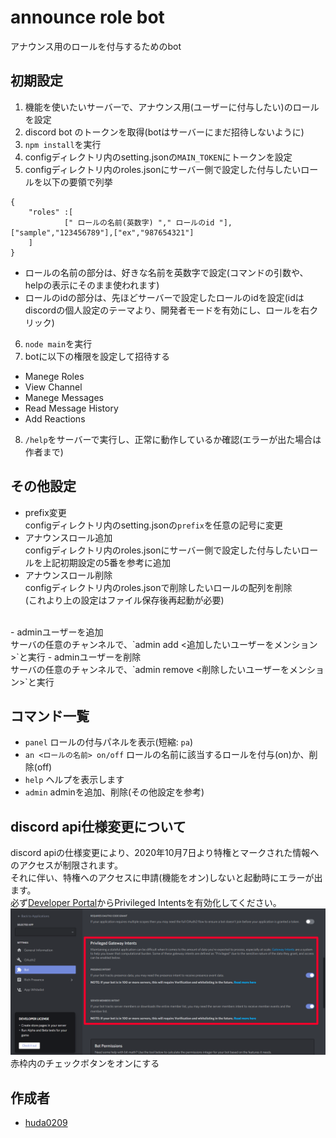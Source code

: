 # announce role bot
アナウンス用のロールを付与するためのbot


## 初期設定
1. 機能を使いたいサーバーで、アナウンス用(ユーザーに付与したい)のロールを設定
2. discord bot のトークンを取得(botはサーバーにまだ招待しないように)
3. `npm install`を実行
4. configディレクトリ内のsetting.jsonの`MAIN_TOKEN`にトークンを設定
5. configディレクトリ内のroles.jsonにサーバー側で設定した付与したいロールを以下の要領で列挙
```
{
    "roles" :[
            [" ロールの名前(英数字) "," ロールのid "],["sample","123456789"],["ex","987654321"]
    ]      
}
```
- ロールの名前の部分は、好きな名前を英数字で設定(コマンドの引数や、helpの表示にそのまま使われます)
- ロールのidの部分は、先ほどサーバーで設定したロールのidを設定(idはdiscordの個人設定のテーマより、開発者モードを有効にし、ロールを右クリック)

6. `node main`を実行
7. botに以下の権限を設定して招待する
- Manege Roles 
- View Channel
- Manege Messages
- Read Message History
- Add Reactions

8. `/help`をサーバーで実行し、正常に動作しているか確認(エラーが出た場合は作者まで)


## その他設定
- prefix変更<br>
configディレクトリ内のsetting.jsonの`prefix`を任意の記号に変更
- アナウンスロール追加<br>
configディレクトリ内のroles.jsonにサーバー側で設定した付与したいロールを上記初期設定の5番を参考に追加
- アナウンスロール削除<br>
configディレクトリ内のroles.jsonで削除したいロールの配列を削除<br>
(これより上の設定はファイル保存後再起動が必要)<br>
<br>
- adminユーザーを追加<br>
サーバの任意のチャンネルで、`admin add <追加したいユーザーをメンション>`と実行
- adminユーザーを削除<br>
サーバの任意のチャンネルで、`admin remove <削除したいユーザーをメンション>`と実行


## コマンド一覧
- `panel` ロールの付与パネルを表示(短縮: `pa`)
- `an <ロールの名前> on/off` ロールの名前に該当するロールを付与(on)か、削除(off)
- `help` ヘルプを表示します
- `admin` adminを追加、削除(その他設定を参考)

## discord api仕様変更について
discord apiの仕様変更により、2020年10月7日より特権とマークされた情報へのアクセスが制限されます。<br>
それに伴い、特権へのアクセスに申請(機能をオン)しないと起動時にエラーが出ます。<br>
必ず[Developer Portal](https://discord.com/developers/applications)からPrivileged Intentsを有効化してください。<br>
![discord-div-Privileged_Intents.png](https://github.com/huda0209/resource/blob/master/discord-bot-template/discord-div-Privileged_Intents.png)<br>
赤枠内のチェックボタンをオンにする<br>


## 作成者
- [huda0209](https://github.com/huda0209)